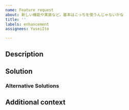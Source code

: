 ```yaml
---
name: Feature request
about: 新しい機能や実装など。基本はこっちを使うんじゃないかな
title: ''
labels: enhancement
assignees: YuseiIto

---
```


<!--これはテンプレートです! これ相当の情報があると良いですが、これに従うことは必須ではありません-->

## Description
<!-- 新機能や提案の内容,解決したい問題を簡潔に -->

## Solution
<!-- どんなふうに解決する? 箇条書きで! これからIssueで議論するならそう書けばOK -->

### Alternative Solutions
<!-- 他に考えた手法、ダメな理由などあれば -->

## Additional context
<!-- 追加情報あれば -->
